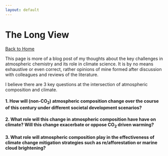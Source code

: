 ```yaml
---
layout: default
---
```


# The Long View

[Back to Home](./)

This page is more of a blog post of my thoughts about the key challenges in atmospheric chemistry and its role in climate science. It is by no means exhaustive or even correct, rather opinions of mine formed after discussion with colleagues and reviews of the literature.

I believe there are 3 key questions at the intersection of atmospheric composition and climate.

#### 1. How will (non-CO<sub>2</sub>) atmospheric composition change over the course of this century under different societal development scenarios?  





#### 2. What role will this change in atmospheric composition have have on climate? Will this change exacerbate or oppose CO<sub>2</sub> driven warming?   






#### 3. What role will atmospheric composition play in the effectiveness of climate change mitigation strategies such as re/afforestation or marine cloud brightening? 
